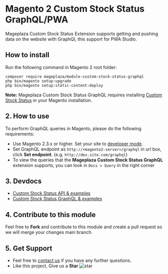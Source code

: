 # Magento 2 Custom Stock Status GraphQL/PWA

Mageplaza Custom Stock Status Extension supports getting and pushing data on the website with GraphQl, this support for PWA Studio.

## How to install

Run the following command in Magento 2 root folder:

```
composer require mageplaza/module-custom-stock-status-graphql
php bin/magento setup:upgrade
php bin/magento setup:static-content:deploy
```

**Note:**
Mageplaza Custom Stock Status GraphQL requires installing [Custom Stock Status](https://www.mageplaza.com/magento-2-custom-stock-status/) in your Magento installation.

## 2. How to use

To perform GraphQL queries in Magento, please do the following requirements:

- Use Magento 2.3.x or higher. Set your site to [developer mode](https://www.mageplaza.com/devdocs/enable-disable-developer-mode-magento-2.html).
- Set GraphQL endpoint as `http://<magento2-server>/graphql` in url box, click **Set endpoint**. 
(e.g. `http://dev.site.com/graphql`)
- To view the queries that the **Mageplaza Custom Stock Status GraphQL** extension supports, you can look in `Docs > Query` in the right corner

## 3. Devdocs

- [Custom Stock Status API & examples](https://documenter.getpostman.com/view/10589000/SzfCVSAQ)
- [Custom Stock Status GraphQL & examples](https://documenter.getpostman.com/view/10589000/SzfDvjfh)


## 4. Contribute to this module

Feel free to **Fork** and contribute to this module and create a pull request so we will merge your changes main branch.

## 5. Get Support

- Feel free to [contact us](https://www.mageplaza.com/contact.html) if you have any further questions.
- Like this project, Give us a **Star** ![star](https://i.imgur.com/S8e0ctO.png)
